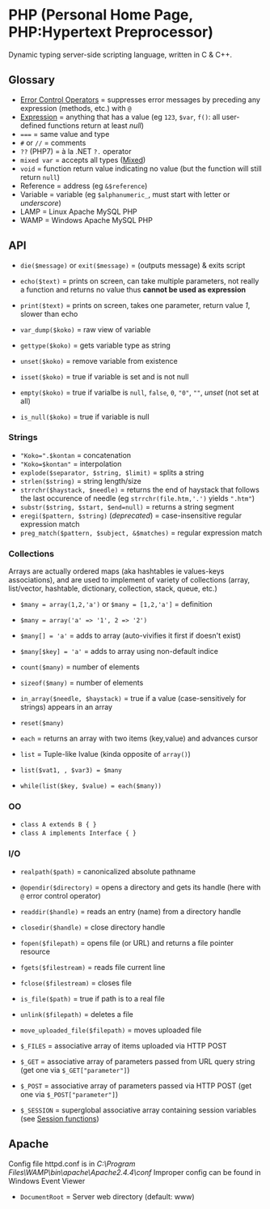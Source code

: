 # PHP (Personal Home Page, PHP:Hypertext Preprocessor)

Dynamic typing server-side scripting language, written in C & C++.

## Glossary

* [Error Control Operators](https://www.php.net/manual/en/language.operators.errorcontrol.php) = suppresses error messages by preceding any expression (methods, etc.) with `@`
* [Expression](https://www.php.net/manual/en/language.expressions.php) = anything that has a value (eg `123`, `$var`, `f()`: all user-defined functions return at least _null_)
* `===` = same value and type
* `#` or `//` = comments
* `??` (PHP7) = à la .NET `?.` operator
* `mixed var` = accepts all types ([Mixed](https://www.php.net/manual/fr/language.types.mixed.php))
* `void` = function return value indicating no value (but the function will still return `null`)
* Reference = address (eg `&$reference`)
* Variable = variable (eg `$alphanumeric_`, must start with letter or _underscore_)
* LAMP = Linux Apache MySQL PHP
* WAMP = Windows Apache MySQL PHP

## API

* `die($message)` or `exit($message)` = (outputs message) & exits script
* `echo($text)` = prints on screen, can take multiple parameters, not really a function and returns no value thus **cannot be used as expression**
* `print($text)` = prints on screen, takes one parameter, return value _1_, slower than echo

* `var_dump($koko)` = raw view of variable
* `gettype($koko)` = gets variable type as string
* `unset($koko)` = remove variable from existence
* `isset($koko)` = true if variable is set and is not null
* `empty($koko)` = true if varialbe is `null`, `false`, `0`, `"0"`, `""`, _unset_ (not set at all)
* `is_null($koko)` = true if variable is null

### Strings

* `"Koko=".$kontan` = concatenation
* `"Koko=$kontan"` = interpolation
* `explode($separator, $string, $limit)` = splits a string
* `strlen($string)` = string length/size
* `strrchr($haystack, $needle)` = returns the end of haystack that follows the last occurence of needle (eg `strrchr(file.htm,'.')` yields `".htm"`)
* `substr($string, $start, $end=null)` = returns a string segment
* `eregi($pattern, $string)` (_deprecated_) = case-insensitive regular expression match
* `preg_match($pattern, $subject, &$matches)` = regular expression match

### Collections

Arrays are actually ordered maps (aka hashtables ie values-keys associations), and are used to implement of variety of collections (array, list/vector, hashtable, dictionary, collection, stack, queue, etc.)

* `$many = array(1,2,'a')` or `$many = [1,2,'a']` = definition
* `$many = array('a' => '1', 2 => '2')`
* `$many[] = 'a'` = adds to array (auto-vivifies it first if doesn't exist)
* `$many[$key] = 'a'` = adds to array using non-default indice

* `count($many)` = number of elements
* `sizeof($many)` = number of elements
* `in_array($needle, $haystack)` = true if a value (case-sensitively for strings) appears in an array

* `reset($many)`
* `each` = returns an array with two items (key,value) and advances cursor
* `list` = Tuple-like lvalue (kinda opposite of `array()`)
* `list($vat1, , $var3) = $many`
* `while(list($key, $value) = each($many))`

### OO

* `class A extends B { }`
* `class A implements Interface { }`

### I/O

* `realpath($path)` = canonicalized absolute pathname
* `@opendir($directory)` = opens a directory and gets its handle (here with `@` error control operator)
* `readdir($handle)` = reads an entry (name) from a directory handle
* `closedir($handle)` = close directory handle

* `fopen($filepath)` = opens file (or URL) and returns a file pointer resource
* `fgets($filestream)` = reads file current line
* `fclose($filestream)` = closes file
* `is_file($path)` = true if path is to a real file
* `unlink($filepath)` = deletes a file
* `move_uploaded_file($filepath)` = moves uploaded file
* `$_FILES` = associative array of items uploaded via HTTP POST

* `$_GET` = associative array of parameters passed from URL query string (get one via `$_GET["parameter"]`)
* `$_POST` = associative array of parameters passed via HTTP POST (get one via `$_POST["parameter"]`)
* `$_SESSION` = superglobal associative array containing session variables (see [Session functions](https://www.php.net/manual/en/ref.session.php))

## Apache

Config file httpd.conf is in _C:\Program Files\WAMP\bin\apache\Apache2.4.4\conf_
Improper config can be found in Windows Event Viewer

* `DocumentRoot` = Server web directory (default: www)
